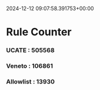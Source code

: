 2024-12-12 09:07:58.391753+00:00
# Rule Counter 
 ### UCATE : 505568

 ### Veneto : 106861

 ### Allowlist : 13930